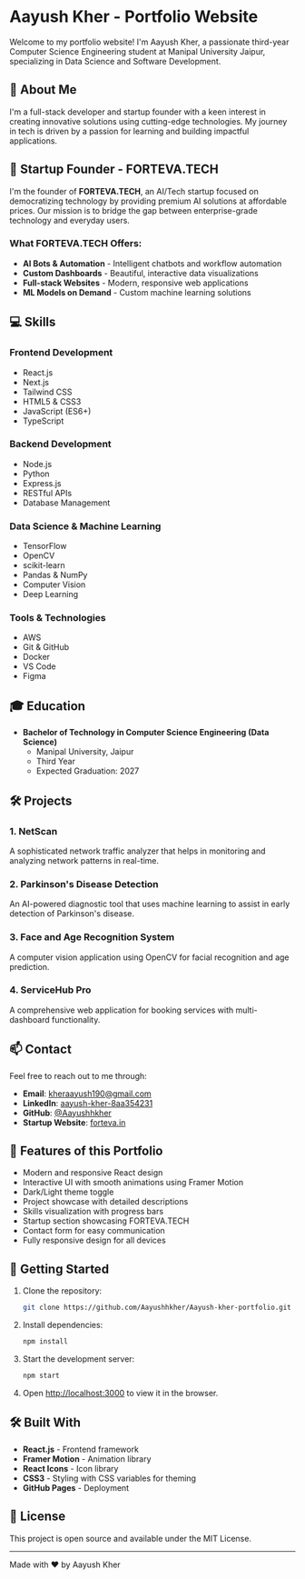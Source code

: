 # Aayush Kher - Portfolio Website

Welcome to my portfolio website! I'm Aayush Kher, a passionate third-year Computer Science Engineering student at Manipal University Jaipur, specializing in Data Science and Software Development.

## 🚀 About Me

I'm a full-stack developer and startup founder with a keen interest in creating innovative solutions using cutting-edge technologies. My journey in tech is driven by a passion for learning and building impactful applications.

## 🏢 Startup Founder - FORTEVA.TECH

I'm the founder of **FORTEVA.TECH**, an AI/Tech startup focused on democratizing technology by providing premium AI solutions at affordable prices. Our mission is to bridge the gap between enterprise-grade technology and everyday users.

### What FORTEVA.TECH Offers:
- **AI Bots & Automation** - Intelligent chatbots and workflow automation
- **Custom Dashboards** - Beautiful, interactive data visualizations
- **Full-stack Websites** - Modern, responsive web applications
- **ML Models on Demand** - Custom machine learning solutions

## 💻 Skills

### Frontend Development
- React.js
- Next.js
- Tailwind CSS
- HTML5 & CSS3
- JavaScript (ES6+)
- TypeScript

### Backend Development
- Node.js
- Python
- Express.js
- RESTful APIs
- Database Management

### Data Science & Machine Learning
- TensorFlow
- OpenCV
- scikit-learn
- Pandas & NumPy
- Computer Vision
- Deep Learning

### Tools & Technologies
- AWS
- Git & GitHub
- Docker
- VS Code
- Figma

## 🎓 Education

- **Bachelor of Technology in Computer Science Engineering (Data Science)**
  - Manipal University, Jaipur
  - Third Year
  - Expected Graduation: 2027

## 🛠️ Projects

### 1. NetScan
A sophisticated network traffic analyzer that helps in monitoring and analyzing network patterns in real-time.

### 2. Parkinson's Disease Detection
An AI-powered diagnostic tool that uses machine learning to assist in early detection of Parkinson's disease.

### 3. Face and Age Recognition System
A computer vision application using OpenCV for facial recognition and age prediction.

### 4. ServiceHub Pro
A comprehensive web application for booking services with multi-dashboard functionality.

## 📫 Contact

Feel free to reach out to me through:

- **Email**: kheraayush190@gmail.com
- **LinkedIn**: [aayush-kher-8aa354231](https://linkedin.com/in/aayush-kher-8aa354231)
- **GitHub**: [@Aayushhkher](https://github.com/Aayushhkher)
- **Startup Website**: [forteva.in](https://forteva.in)

## 🌟 Features of this Portfolio

- Modern and responsive React design
- Interactive UI with smooth animations using Framer Motion
- Dark/Light theme toggle
- Project showcase with detailed descriptions
- Skills visualization with progress bars
- Startup section showcasing FORTEVA.TECH
- Contact form for easy communication
- Fully responsive design for all devices

## 🚀 Getting Started

1. Clone the repository:
   ```bash
   git clone https://github.com/Aayushhkher/Aayush-kher-portfolio.git
   ```

2. Install dependencies:
   ```bash
   npm install
   ```

3. Start the development server:
   ```bash
   npm start
   ```

4. Open [http://localhost:3000](http://localhost:3000) to view it in the browser.

## 🛠️ Built With

- **React.js** - Frontend framework
- **Framer Motion** - Animation library
- **React Icons** - Icon library
- **CSS3** - Styling with CSS variables for theming
- **GitHub Pages** - Deployment

## 📝 License

This project is open source and available under the MIT License.

---

Made with ❤️ by Aayush Kher
